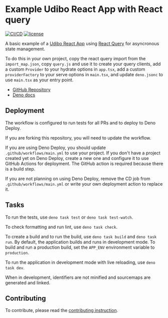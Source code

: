 # Example Udibo React App with React query

[![CI/CD](https://github.com/udibo/react_app_example_react_query/actions/workflows/main.yml/badge.svg?branch=main)](https://github.com/udibo/react_app_example_react_query/actions/workflows/main.yml)
[![license](https://img.shields.io/github/license/udibo/react_app_example_react_query)](https://github.com/udibo/react_app_example_react_query/blob/main/LICENSE)

A basic example of a [Udibo React App](https://deno.land/x/udibo_react_app)
using [React Query](https://tanstack.com/query/latest) for asyncronous state
management.

To do this in your own project, copy the react query import from the
`import_map.json`, copy `query.js` and use it to create your query clients, add
a custom `Provider` to your hydrate options in `app.tsx`, add a custom
`providerFactory` to your serve options in `main.tsx`, and update `deno.jsonc`
to use `main.tsx` as your entry point.

- [GitHub Repository](https://github.com/udibo/react_app/)
- [Deno docs](https://deno.land/x/udibo_react_app)

## Deployment

The workflow is configured to run tests for all PRs and to deploy to Deno
Deploy.

If you are forking this repository, you will need to update the workflow.

If you are using Deno Deploy, you should update `.github/workflows/main.yml` to
use your project. If you don't have a project created yet on Deno Deploy, create
a new one and configure it to use GitHub Actions for deployment. The GitHub
action is required because there is a build step.

If you are not planning on using Deno Deploy, remove the CD job from
`.github/workflows/main.yml` or write your own deployment action to replace it.

## Tasks

To run the tests, use `deno task test` or `deno task test-watch`.

To check formatting and run lint, use `deno task check`.

To create a build and to run the build, use `deno task build` and
`deno task run`. By default, the application builds and runs in development
mode. To build and run a production build, set the `APP_ENV` environment
variable to `production`.

To run the application in development mode with live reloading, use
`deno task dev`.

When in development, identifiers are not minified and sourcemaps are generated
and linked.

## Contributing

To contribute, please read the [contributing instruction](CONTRIBUTING.md).
